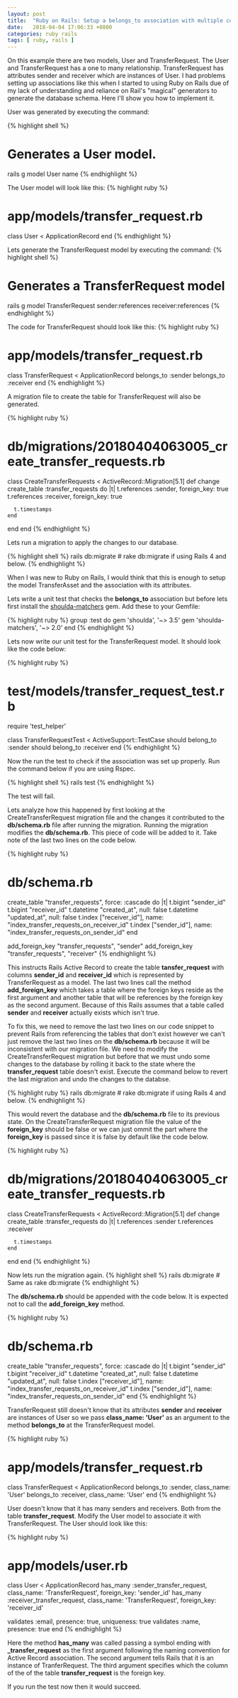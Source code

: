 ```yaml
---
layout: post
title:  "Ruby on Rails: Setup a belongs_to association with multiple columns/attributes referencing the same model"
date:   2018-04-04 17:06:33 +0800
categories: ruby rails
tags: [ ruby, rails ]
---
```

On this example there are two models, User and TransferRequest. The User and
TransferRequest has a one to many relationship. TransferRequest has attributes
sender and receiver which are instances of User. I had problems setting up
associations like this when I started to using Ruby on Rails due of my lack of
understanding and reliance on Rail's "magical" generators to generate the
database schema. Here I'll show you how to implement it.

User was generated by executing the command:

{% highlight shell %}
# Generates a User model.
rails g model User name
{% endhighlight %}

The User model will look like this:
{% highlight ruby %}
# app/models/transfer_request.rb
class User < ApplicationRecord
end
{% endhighlight %}

Lets generate the TransferRequest model by executing the command:
{% highlight shell %}
# Generates a TransferRequest model
rails g model TransferRequest sender:references receiver:references
{% endhighlight %}

The code for TransferRequest should look like this:
{% highlight ruby %}
# app/models/transfer_request.rb
class TransferRequest < ApplicationRecord
  belongs_to :sender
  belongs_to :receiver
end
{% endhighlight %}

A migration file to create the table for TransferRequest will also be generated.

{% highlight ruby %}
# db/migrations/20180404063005_create_transfer_requests.rb
class CreateTransferRequests < ActiveRecord::Migration[5.1]
  def change
    create_table :transfer_requests do |t|
      t.references :sender, foreign_key: true
      t.references :receiver, foreign_key: true

      t.timestamps
    end
  end
end
{% endhighlight %}

Lets run a migration to apply the changes to our database.

{% highlight shell %}
rails db:migrate # rake db:migrate if using Rails 4 and below.
{% endhighlight %}

When I was new to Ruby on Rails, I would think that this is enough to setup the
model TransferAsset and the association with its attributes.

Lets write a unit test that checks the **belongs_to** association but before
lets first install the
[shoulda-matchers](https://github.com/thoughtbot/shoulda-matchers) gem. Add
these to your Gemfile:

{% highlight ruby %}
group :test do
  gem 'shoulda', '~> 3.5'
  gem 'shoulda-matchers', '~> 2.0'
end
{% endhighlight %}

Lets now write our unit test for the TransferRequest model. It should look like
the code below:

{% highlight ruby %}
# test/models/transfer_request_test.rb
require 'test_helper'

class TransferRequestTest < ActiveSupport::TestCase
  should belong_to :sender
  should belong_to :receiver
end
{% endhighlight %}

Now the run the test to check if the association was set up properly. Run the
command below if you are using Rspec.

{% highlight shell %}
rails test
{% endhighlight %}

The test will fail.

Lets analyze how this happened by first looking at the CreateTransferRequest
migration file and the changes it contributed to the **db/schema.rb** file after
running the migration. Running the migration modifies the **db/schema.rb**. This
piece of code will be added to it. Take note of the last two lines on the code
below.

{% highlight ruby %}
# db/schema.rb
create_table "transfer_requests", force: :cascade do |t|
  t.bigint "sender_id"
  t.bigint "receiver_id"
  t.datetime "created_at", null: false
  t.datetime "updated_at", null: false
  t.index ["receiver_id"], name: "index_transfer_requests_on_receiver_id"
  t.index ["sender_id"], name: "index_transfer_requests_on_sender_id"
end

add_foreign_key "transfer_requests", "sender"
add_foreign_key "transfer_requests", "receiver"
{% endhighlight %}

This instructs Rails Active Record to create the table **tansfer_request** with
columns **sender_id** and **receiver_id** which is represented by
TransferRequest as a model. The last two lines call the method
**add_foreign_key** which takes a table where the foreign keys reside as the
first argument and another table that will be references by the foreign key as
the second argument. Because of this Rails assumes that a table called
**sender** and **receiver** actually exists which
isn't true.

To fix this, we need to remove the last two lines on our code snippet to prevent
Rails from referencing the tables that don't exist however we can't just remove
the last two lines on the **db/schema.rb** because it will be inconsistent with
our migration file. We need to modify the CreateTransferRequest migration but
before that we must undo some changes to the database by rolling it back to the
state where the **transfer_request** table doesn't exist. Execute the command
below to revert the last migration and undo the changes to the databse.

{% highlight ruby %}
rails db:migrate # rake db:migrate if using Rails 4 and below.
{% endhighlight %}

This would revert the database and the **db/schema.rb** file to its previous
state. On the CreateTransferRequest migration file the value of the
**foreign_key** should be false or we can just ommit the part where the
**foreign_key** is passed since it is false by default like the code below.

{% highlight ruby %}
# db/migrations/20180404063005_create_transfer_requests.rb
class CreateTransferRequests < ActiveRecord::Migration[5.1]
  def change
    create_table :transfer_requests do |t|
      t.references :sender
      t.references :receiver

      t.timestamps
    end
  end
end
{% endhighlight %}

Now lets run the migration again.
{% highlight shell %}
rails db:migrate # Same as rake db:migrate
{% endhighlight %}

The **db/schema.rb** should be appended with the code below. It is expected not to
call the **add_foreign_key** method.

{% highlight ruby %}
# db/schema.rb
create_table "transfer_requests", force: :cascade do |t|
  t.bigint "sender_id"
  t.bigint "receiver_id"
  t.datetime "created_at", null: false
  t.datetime "updated_at", null: false
  t.index ["receiver_id"], name: "index_transfer_requests_on_receiver_id"
  t.index ["sender_id"], name: "index_transfer_requests_on_sender_id"
end
{% endhighlight %}

TransferRequest still doesn't know that its attributes **sender** and
**receiver** are instances of User so we pass **class_name: 'User'** as an
argument to the method **belongs_to** at the TransferRequest model.

{% highlight ruby %}
# app/models/transfer_request.rb
class TransferRequest < ApplicationRecord
  belongs_to :sender, class_name: 'User'
  belongs_to :receiver, class_name: 'User'
end
{% endhighlight %}


User doesn't know that it has many senders and receivers. Both from the table
**transfer_request**. Modify the User model to associate it with TransferRequest.
The User should look like this:

{% highlight ruby %}
# app/models/user.rb
class User < ApplicationRecord
  has_many :sender_transfer_request, class_name: 'TransferRequest',
    foreign_key: 'sender_id'
  has_many :receiver_transfer_request, class_name: 'TransferRequest',
    foreign_key: 'receiver_id'

  validates :email, presence: true, uniqueness: true
  validates :name, presence: true
end
{% endhighlight %}

Here the method **has_many** was called passing a symbol ending with
**_transfer_request** as the first argument following the naming convention for
Active Record association. The second argument tells Rails that it is an
instance of TranferRequest. The third argument specifies which the column of the
of the table **transfer_request** is the foreign key.

If you run the test now then it would succeed.
